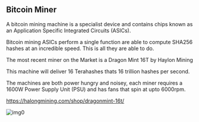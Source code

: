 ## Bitcoin Miner

A bitcoin mining machine is a specialist device and contains chips known as an Application Specific Integrated Circuits (ASICs).  

Bitcoin mining ASICs perform a single function are able to compute SHA256 hashes at an incredible speed.  This is all they are able to do.

The most recent miner on the Market is a Dragon Mint 16T by Haylon Mining 

This machine will deliver 16 Terahashes thats 16 trillion hashes per second.

The machines are both power hungry and noisey, each miner requires a 1600W Power Supply Unit (PSU) and has fans that spin at upto 6000rpm.

https://halongmining.com/shop/dragonmint-16t/

![img0](https://halongmining.com/wp-content/uploads/2017/11/DragonMint-Miner-visual-with-Logo-Angle.JPG.modified.jpeg "Dragon Mint 16T")
